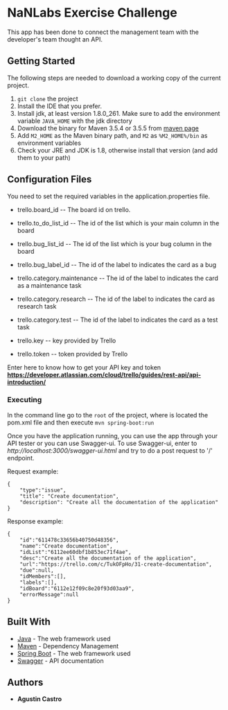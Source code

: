 # NaNLabs Exercise Challenge 

This app has been done to connect the management team with the developer's team thought an API.

## Getting Started

The following steps are needed to download a working copy of the current project.

1. `git clone` the project
1. Install the IDE that you prefer.
1. Install jdk, at least version 1.8.0_261. Make sure to add the environment variable `JAVA_HOME` with the jdk directory
1. Download the binary for Maven 3.5.4 or 3.5.5 from [maven page](https://maven.apache.org/download.cgi)
1. Add `M2_HOME` as the Maven binary path, and `M2` as `%M2_HOME%/bin` as environment variables
1. Check your JRE and JDK is 1.8, otherwise install that version (and add them to your path)

## Configuration Files
You need to set the required variables in the application.properties file.

- trello.board_id               -- The board id on trello.
- trello.to_do_list_id          -- The id of the list which is your main column in the board
- trello.bug_list_id            -- The id of the list which is your bug column in the board
- trello.bug_label_id           -- The id of the label to indicates the card as a bug
- trello.category.maintenance   -- The id of the label to indicates the card as a maintenance task
- trello.category.research      -- The id of the label to indicates the card as research task
- trello.category.test          -- The id of the label to indicates the card as a test task

- trello.key                    -- key provided by Trello
- trello.token                  -- token provided by Trello

Enter here to know how to get your API key and token
**https://developer.atlassian.com/cloud/trello/guides/rest-api/api-introduction/**

### Executing
In the command line go to the `root` of the project, where is located the pom.xml file and then execute `mvn spring-boot:run`


Once you have the application running, you can use the app through your API tester or you can use Swagger-ui.
To use Swagger-ui, enter to *http://localhost:3000/swagger-ui.html* and try to do a post request to '/' endpoint.

Request example:
```
{
    "type":"issue",
    "title": "Create documentation",
    "description": "Create all the documentation of the application"
}
```

Response example:
```
{
    "id":"611478c33656b40750d48356",
    "name":"Create documentation",
    "idList":"6112ee60dbf1b853ec71f4ae",
    "desc":"Create all the documentation of the application",
    "url":"https://trello.com/c/TukOFpHo/31-create-documentation",
    "due":null,
    "idMembers":[],
    "labels":[],
    "idBoard":"6112e12f09c8e20f93d03aa9",
    "errorMessage":null
}
```

## Built With

* [Java](https://www.java.com/) - The web framework used
* [Maven](https://maven.apache.org/) - Dependency Management
* [Spring Boot](https://spring.io/projects/spring-boot) - The web framework used
* [Swagger](https://swagger.io/) - API documentation


## Authors

* **Agustin Castro**
